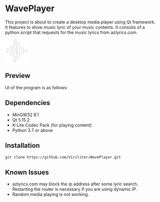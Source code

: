 # WavePlayer
This project is about to create a desktop media player using Qt framework. It features to show music lyric of your music contents. It consists of a python script that requests for the music lyrics from azlyrics.com.

[logo]: https://github.com/Viriliter/WavePlayer/resources/logo.png "WavePlayer"

![WavePlayer](./resources/logo.png?raw=true "WavePlayer")

## Preview
UI of the program is as follows:

## Dependencies
* MinGW32 8.1
* Qt 5.15.2
* K-Lite Codec Pack (for playing content)
* Python 3.7 or above


## Installation
```
git clone https://github.com/Viriliter/WavePlayer.git
```

## Known Issues
* azlyrics.com may block the ip address after some lyric search. Restarting the router is necessary if you are using dynamic IP.
* Random media playing is not working.
